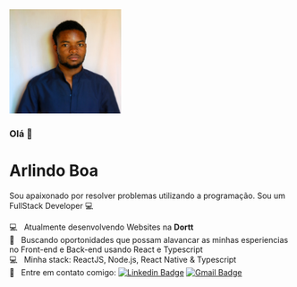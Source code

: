 <img width= 200px src="https://github.com/arlindojos/dortt_v3/blob/master/src/assets/images/DSC_5457.jpg" alt="Logo da Proffy" />


### Olá 👋

# Arlindo Boa

Sou apaixonado por resolver problemas utilizando a programação.
Sou um FullStack Developer :computer:

:computer:  &nbsp; Atualmente desenvolvendo Websites na **Dortt**
<br/> 💙 &nbsp; Buscando oportonidades que possam alavancar as minhas esperiencias no Front-end e Back-end usando React e Typescript
<br/> :computer: &nbsp; Minha stack: ReactJS, Node.js, React Native & Typescript
<br/> :email: &nbsp; Entre em contato comigo: [![Linkedin Badge](https://img.shields.io/badge/-ArlindoBoa-blue?style=flat-square&logo=Linkedin&logoColor=white&link=https://www.linkedin.com/in/arlindo-boa-23048b1b0/)](https://www.linkedin.com/in/arlindo-boa-23048b1b0/)
[![Gmail Badge](https://img.shields.io/badge/-arlindojosboa@gmail.com-c14438?style=flat-square&logo=Gmail&logoColor=white&link=arlindo:arlindojosboa@gmail.com)](arlindo:arlindojosboa@gmail.com)

